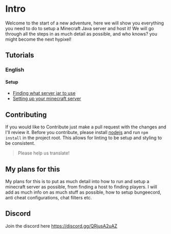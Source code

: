 # Intro

Welcome to the start of a new adventure, here we will show you everything you need to do to setup a Minecraft Java server and host it! We will go through all the steps in as much detail as possible, and who knows? you might become the next hypixel!

## Tutorials

### English

#### Setup

- [Finding what server jar to use](./tutorials/en_us/Finding%20what%20server%20jar%20to%20use.md)
- [Setting up your minecraft server](./tutorials/en_us/Setting%20up%20your%20minecraft%20server.md)

## Contributing

If you would like to Contribute just make a pull request with the changes and I'll review it. Before you contribute, please install [nodejs](https://nodejs.org/en/download/) and run `npm install` in the project root. This allows for linting to be setup and styling to be consistent.

> Please help us translate!

## My plans for this

My plans for this is to put as much detail into how to run and setup a minecraft server as possible, from finding a host to finding players. I will add as much info on as much stuff as possible, how to setup bungeecord, anti cheat configurations, chat filters etc.

## Discord

Join the discord here <https://discord.gg/QRjusA2uAZ>
